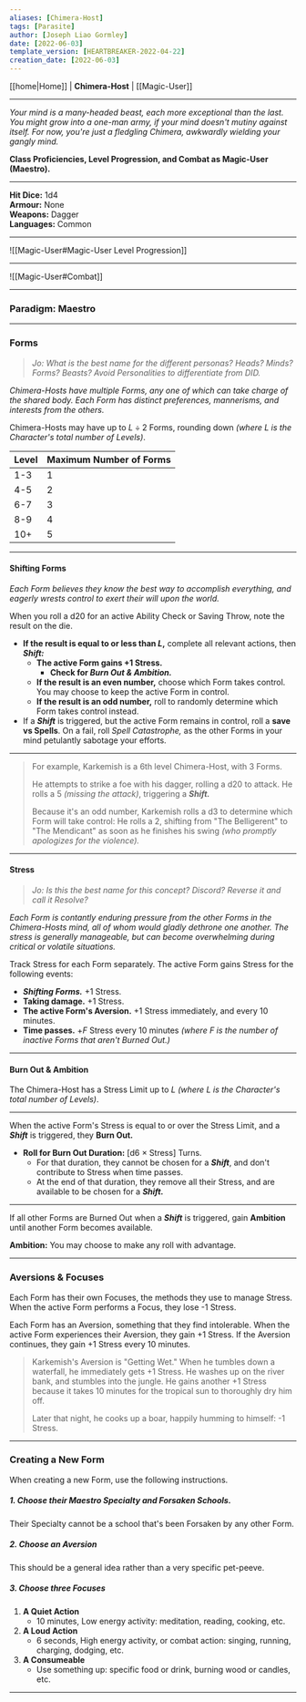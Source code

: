 ```yaml
---
aliases: [Chimera-Host]
tags: [Parasite]
author: [Joseph Liao Gormley]
date: [2022-06-03]
template_version: [HEARTBREAKER-2022-04-22]
creation_date: [2022-06-03]
---
```

[[home|Home]] | **Chimera-Host** | [[Magic-User]]
___
*Your mind is a many-headed beast, each more exceptional than the last. You might grow into a one-man army, if your mind doesn't mutiny against itself. For now, you're just a fledgling Chimera, awkwardly wielding your gangly mind.*

**Class Proficiencies, Level Progression, and Combat as Magic-User (Maestro).**
___
**Hit Dice:** 1d4<br>**Armour:** None<br>**Weapons:** Dagger<br>**Languages:** Common
___
![[Magic-User#Magic-User Level Progression]]
___
![[Magic-User#Combat]]
___
### Paradigm: Maestro

___
### Forms
> *Jo: What is the best name for the different personas? Heads? Minds? Forms? Beasts? Avoid Personalities to differentiate from DID.*

*Chimera-Hosts have multiple Forms, any one of which can take charge of the shared body. Each Form has distinct preferences, mannerisms, and interests from the others.*

Chimera-Hosts may have up to $L \div 2$ Forms, rounding down *(where $L$ is the Character's total number of Levels)*. <!-- Confusion Alert: Careful, this is *total* levels, rather than Levels in Chimera specifically. Revisit for consistency if this is ever an issue -->

| Level | Maximum Number of Forms |
| ----- | ------------- |
| 1-3   | 1             |
| 4-5   | 2             |
| 6-7   | 3             |
| 8-9   | 4             |
| 10+   | 5             |

___
#### Shifting Forms
*Each Form believes they know the best way to accomplish everything, and eagerly wrests control to exert their will upon the world.*

When you roll a d20 for an active Ability Check or Saving Throw, note the result on the die.
- **If the result is equal to or less than $L$,** complete all relevant actions, then ***Shift:***
	- **The active Form gains +1 Stress.**
		- **Check for *Burn Out & Ambition.***
	- **If the result is an even number,** choose which Form takes control. You may choose to keep the active Form in control.
	- **If the result is an odd number,** roll to randomly determine which Form takes control instead.
- If a ***Shift*** is triggered, but the active Form remains in control, roll a **save vs Spells**. On a fail, roll *Spell Catastrophe,* as the other Forms in your mind petulantly sabotage your efforts.

<!-- The result on the d20 is the number of Turns that this Form will keep control *(A Turn is 10 minutes)*. ***Shifting*** again is prevented until that duration expires.-->

<!-- > *Jo:  Cooldown duration is a really useful dial to control how unpredictable the Chimera is. Shifting every combat round seems too volatile, while lasting days without Shifting seems dull. I think shifting every 10-60 minutes is a happy medium?-->

<!-- ALTERNATIVELY, BURN OUT. DURATION IS HOW LONG THAT FORM CANNOT BE CHOSEN. I think this is a good balance? You can expect  to Shift every 10-60 minutes most of the time. (Younger Chimera's flit back and forth between their 2 Forms every 10-20 minutes lol, while Veteran Chimera Forms might hold on 1-2 hours!)-->

<!--After ***Shifting,*** roll *Duration* to determine how long this Form keeps control.
| d12   | Duration                 |
| -----: | ------------------------ |
| 12    | d6 Days *(1-6 days)*       |
| 10-11 | d6 Turns *(10-60 minutes)* |
| 1-9   | d6 Rounds *(6-36 seconds)* |-->

<!--
> ALTERNATIVE:
> The result on the d20 roll is the number of Turns *(10 minutes)* that this Form will keep control. After ***Shifting,*** this Form keeps control fouse the following formula to determine how long this Form keeps control:
> d20 result $\times$ -->
___
> For example, Karkemish is a 6th level Chimera-Host, with 3 Forms.
> 
> He attempts to strike a foe with his dagger, rolling a d20 to attack. He rolls a 5 *(missing the attack)*, triggering a ***Shift.***
>
> Because it's an odd number, Karkemish rolls a d3 to determine which Form will take control: He rolls a 2, shifting from "The Belligerent" to "The Mendicant" as soon as he finishes his swing *(who promptly apologizes for the violence).*
<!-- The Mendicant stays in charge for 50 minutes, and then ***Shifting*** becomes possible again.-->
<!-- If he had rolled a 2, 4, or 6, a ***Shift*** would have been triggered, but he could have chosen to remain in the same form to continue fighting violently.-->
___
#### Stress
> *Jo: Is this the best name for this concept? Discord? Reverse it and call it Resolve?*

*Each Form is contantly enduring pressure from the other Forms in the Chimera-Hosts mind, all of whom would gladly dethrone one another. The stress is generally manageable, but can become overwhelming during critical or volatile situations.*

Track Stress for each Form separately. The active Form gains Stress for the following events:
- ***Shifting Forms.*** +1 Stress.
- **Taking damage.** +1 Stress.
- **The active Form's Aversion.** +1 Stress immediately, and every 10 minutes.
- **Time passes.** +$F$ Stress every 10 minutes *(where $F$ is the number of inactive Forms that aren't Burned Out.)*


___
#### Burn Out & Ambition
The Chimera-Host has a Stress Limit up to $L$ *(where $L$ is the Character's total number of Levels)*. <!-- Confusion Alert: Careful, this is *total* levels, rather than Levels in Chimera specifically. Revisit for consistency if this is ever an issue --> 
___
When the active Form's Stress is equal to or over the Stress Limit, and a ***Shift*** is triggered, they **Burn Out.**
- **Roll for Burn Out Duration:** [d6 $\times$ Stress] Turns. 
	- For that duration, they cannot be chosen for a ***Shift***, and don't contribute to Stress when time passes.
	- At the end of that duration, they remove all their Stress, and are available to be chosen for a ***Shift.***

___
If all other Forms are Burned Out when a ***Shift*** is triggered, gain **Ambition** until another Form becomes available. 

**Ambition:** You may choose to make any roll with advantage.

<!-- Roll $X$d6, where $X$ is the current Form's Stress. The current Form is Burned Out for that many turns *(A Turn is 10 minutes)*. -->

___
### Aversions & Focuses
Each Form has their own Focuses, the methods they use to manage Stress. When the active Form performs a Focus, they lose -1 Stress.

Each Form has an Aversion, something that they find intolerable. When the active Form experiences their Aversion, they gain +1 Stress. If the Aversion continues, they gain +1 Stress every 10 minutes.

> Karkemish's Aversion is "Getting Wet." When he tumbles down a waterfall, he immediately gets +1 Stress. He washes up on the river bank, and stumbles into the jungle. He gains another +1 Stress because it takes 10 minutes for the tropical sun to thoroughly dry him off.
> 
> Later that night, he cooks up a boar, happily humming to himself: -1 Stress.
___
### Creating a New Form
When creating a new Form, use the following instructions.

##### 1. Choose their Maestro Specialty and Forsaken Schools.
Their Specialty cannot be a school that's been Forsaken by any other Form.
##### 2. Choose an Aversion
This should be a general idea rather than a very specific pet-peeve.

##### 3. Choose three Focuses
1. **A Quiet Action**
	- 10 minutes, Low energy activity: meditation, reading, cooking, etc.
2. **A Loud Action**
	- 6 seconds, High energy activity, or combat action: singing, running, charging, dodging, etc.
3. **A Consumeable**
	- Use something up: specific food or drink, burning wood or candles, etc.







___
<!--*See also:* 
*References:*
*Source:* -->
<!-- Sources, read more, links, etc. -->
<!-- *Source: Entry by [[Mike Maxin]].* -->
<!-- Leave an empty line at the end, otherwise Exporter complains. -->
